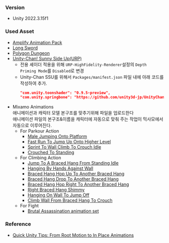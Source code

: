 ﻿### Version
* Unity 2022.3.15f1  

### Used Asset
* [Amplify Animation Pack](https://assetstore.unity.com/packages/3d/animations/amplify-animation-pack-207911)
* [Long Sword](https://assetstore.unity.com/packages/3d/props/weapons/long-sword-212082)
* [Polygon Dungeon](https://assetstore.unity.com/packages/3d/environments/dungeons/polygon-dungeons-low-poly-3d-art-by-synty-102677)
* [Unity-Chan! Sunny Side Up(URP)](https://github.com/unity3d-jp/UnityChanSSU/releases/download/1.0.5/UnityChanSSU_URP-release-1.0.5.zip)
  * 전용 셰이더 적용을 위해 `URP-HighFidelity-Renderer`설정의 `Depth Priming Mode`를 `Disabled`로 변경
  * Unity-Chan SSU를 위해서 `Packages/manifest.json` 파일 내에 아래 코드를 작성하여 추가.
    ```json
    "com.unity.toonshader": "0.9.5-preview",
    "com.unity.springbone": "https://github.com/unity3d-jp/UnityChanSpringBone.git"
    ```
* Mixamo Animations  
애니메이션과 캐릭터 모델 본구조를 맞추기위해 파일을 업로드한다  
애니메이션 파일의 본구조&이름을 캐릭터에 자동으로 맞춰 주는 작업이 믹사모에서 자동으로 이루어진다.
  * For Parkour Action
    * [Male Jumping Onto Platform](https://www.mixamo.com/#/?page=1&query=Male+Jumping+Onto+Platform&type=Motion%2CMotionPack)
    * [Fast Run To Jump Up Onto Higher Level](https://www.mixamo.com/#/?page=1&query=Fast+Run+To+Jump+Up+Onto+Higher+Level&type=Motion%2CMotionPack)
    * [Sprint To Wall Climb To Crouch Idle](https://www.mixamo.com/#/?page=1&query=Sprint+To+Wall+Climb+To+Crouch+Idle&type=Motion%2CMotionPack)
    * [Crouched To Standing](https://www.mixamo.com/#/?page=1&query=Crouched+To+Standing&type=Motion%2CMotionPack)
  * For Climbing Action
    * [Jump To A Braced Hang From Standing Idle](https://www.mixamo.com/#/?page=1&query=Jump+To+A+Braced+Hang+From+Standing+Idle)
    * [Hanging By Hands Against Wall](https://www.mixamo.com/#/?page=1&query=Hanging+By+Hands+Against+Wall)
    * [Braced Hang Hop Up To Another Braced Hang](https://www.mixamo.com/#/?page=1&query=Braced+Hang+Hop+Up+To+Another+Braced+Hang)
    * [Braced Hang Drop To Another Braced Hang](https://www.mixamo.com/#/?page=1&query=Braced+Hang+Drop+To+Another+Braced+Hang)
    * [Braced Hang Hop Right To Another Braced Hang](https://www.mixamo.com/#/?page=1&query=Braced+Hang+Hop+Right+To+Another+Braced+Hang)
    * [Right Braced Hang Shimmy](https://www.mixamo.com/#/?page=1&query=Right+Braced+Hang+Shimmy)
    * [Hanging On Wall To Jump Off](https://www.mixamo.com/#/?page=1&query=Hanging+On+Wall+To+Jump+Off)
    * [Climb Wall From Braced Hang To Crouch](https://www.mixamo.com/#/?page=1&query=Climb+Wall+From+Braced+Hang+To+Crouch)
  * For Fight
    * [Brutal Assassination animation set](https://www.mixamo.com/#/?page=1&query=brutal+assassination&type=Motion%2CMotionPack)  
  
### Reference
* [Quick Unity Tips: From Root Motion to In Place Animations](https://youtu.be/SGboqxemhok?si=S3EhWE_A53Ea9cLt)